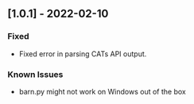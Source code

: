 ## [1.0.1] - 2022-02-10

### Fixed

- Fixed error in parsing CATs API output.

### Known Issues

- barn.py might not work on Windows out of the box
